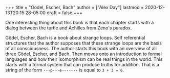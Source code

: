 +++
title = "Gödel, Escher, Bach"
author = ["Alex Day"]
lastmod = 2020-12-13T20:15:28-05:00
draft = false
+++

One interesting thing about this book is that each chapter starts with a dialog between the turtle and Achilles from Zeno's paradox.

Gödel, Escher, Bach is a book about strange loops. Self referential structures that the author supposes that these strange loops are the basis of all consciousness. The author starts this book with an overview of all three Gödel, Escher, and Bach. Then moves onto an introduction to formal languages and how their isomorphism can be real things in the world. This starts with a formal system that can produce truths for addition. That is a string of the form `---p---e-------` is equal to `3 + 3 = 6`.
